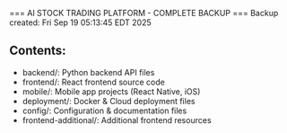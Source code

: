 === AI STOCK TRADING PLATFORM - COMPLETE BACKUP ===
Backup created: Fri Sep 19 05:13:45 EDT 2025

## Contents:
- backend/: Python backend API files
- frontend/: React frontend source code
- mobile/: Mobile app projects (React Native, iOS)
- deployment/: Docker & Cloud deployment files
- config/: Configuration & documentation files
- frontend-additional/: Additional frontend resources
